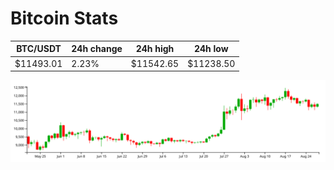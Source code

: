 # Bitcoin Stats

BTC/USDT|24h change|24h high|24h low|
|---|---|---|---|
|$11493.01|2.23%|$11542.65|$11238.50|

<img src="./chart.svg">
